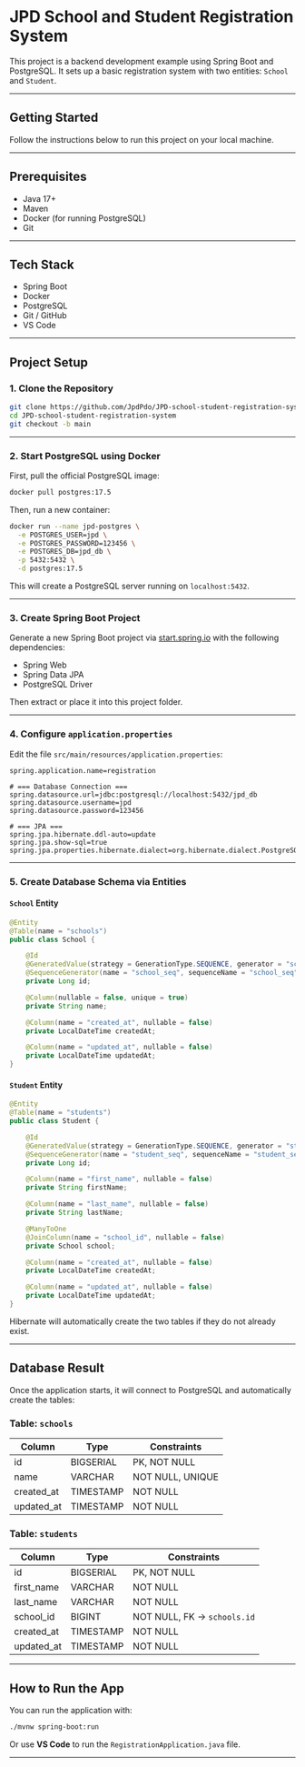 # JPD School and Student Registration System

This project is a backend development example using Spring Boot and PostgreSQL.
It sets up a basic registration system with two entities: `School` and `Student`.

---

## Getting Started

Follow the instructions below to run this project on your local machine.

---

## Prerequisites

- Java 17+
- Maven
- Docker (for running PostgreSQL)
- Git

---

## Tech Stack

- Spring Boot
- Docker
- PostgreSQL
- Git / GitHub
- VS Code

---

## Project Setup

### 1. Clone the Repository

```bash
git clone https://github.com/JpdPdo/JPD-school-student-registration-system.git
cd JPD-school-student-registration-system
git checkout -b main
```

---

### 2. Start PostgreSQL using Docker

First, pull the official PostgreSQL image:

```bash
docker pull postgres:17.5
```

Then, run a new container:

```bash
docker run --name jpd-postgres \
  -e POSTGRES_USER=jpd \
  -e POSTGRES_PASSWORD=123456 \
  -e POSTGRES_DB=jpd_db \
  -p 5432:5432 \
  -d postgres:17.5
```

This will create a PostgreSQL server running on `localhost:5432`.

---

### 3. Create Spring Boot Project

Generate a new Spring Boot project via [start.spring.io](https://start.spring.io/) with the following dependencies:

- Spring Web
- Spring Data JPA
- PostgreSQL Driver

Then extract or place it into this project folder.

---

### 4. Configure `application.properties`

Edit the file `src/main/resources/application.properties`:

```properties
spring.application.name=registration

# === Database Connection ===
spring.datasource.url=jdbc:postgresql://localhost:5432/jpd_db
spring.datasource.username=jpd
spring.datasource.password=123456

# === JPA ===
spring.jpa.hibernate.ddl-auto=update
spring.jpa.show-sql=true
spring.jpa.properties.hibernate.dialect=org.hibernate.dialect.PostgreSQLDialect
```

---

### 5. Create Database Schema via Entities

#### `School` Entity

```java
@Entity
@Table(name = "schools")
public class School {

    @Id
    @GeneratedValue(strategy = GenerationType.SEQUENCE, generator = "school_seq")
    @SequenceGenerator(name = "school_seq", sequenceName = "school_seq", allocationSize = 1)
    private Long id;

    @Column(nullable = false, unique = true)
    private String name;

    @Column(name = "created_at", nullable = false)
    private LocalDateTime createdAt;

    @Column(name = "updated_at", nullable = false)
    private LocalDateTime updatedAt;
}
```

#### `Student` Entity

```java
@Entity
@Table(name = "students")
public class Student {

    @Id
    @GeneratedValue(strategy = GenerationType.SEQUENCE, generator = "student_seq")
    @SequenceGenerator(name = "student_seq", sequenceName = "student_seq", allocationSize = 1)
    private Long id;

    @Column(name = "first_name", nullable = false)
    private String firstName;

    @Column(name = "last_name", nullable = false)
    private String lastName;

    @ManyToOne
    @JoinColumn(name = "school_id", nullable = false)
    private School school;

    @Column(name = "created_at", nullable = false)
    private LocalDateTime createdAt;

    @Column(name = "updated_at", nullable = false)
    private LocalDateTime updatedAt;
}
```

Hibernate will automatically create the two tables if they do not already exist.

---

## Database Result

Once the application starts, it will connect to PostgreSQL and automatically create the tables:

### Table: `schools`

| Column      | Type           | Constraints                  |
|-------------|----------------|------------------------------|
| id          | BIGSERIAL      | PK, NOT NULL                 |
| name        | VARCHAR        | NOT NULL, UNIQUE             |
| created_at  | TIMESTAMP      | NOT NULL                     |
| updated_at  | TIMESTAMP      | NOT NULL                     |

### Table: `students`

| Column      | Type           | Constraints                          |
|-------------|----------------|--------------------------------------|
| id          | BIGSERIAL      | PK, NOT NULL                         |
| first_name  | VARCHAR        | NOT NULL                             |
| last_name   | VARCHAR        | NOT NULL                             |
| school_id   | BIGINT         | NOT NULL, FK → `schools.id`          |
| created_at  | TIMESTAMP      | NOT NULL                             |
| updated_at  | TIMESTAMP      | NOT NULL                             |

---

## How to Run the App

You can run the application with:

```bash
./mvnw spring-boot:run
```

Or use **VS Code** to run the `RegistrationApplication.java` file.

---